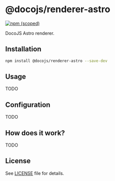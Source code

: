 # @docojs/renderer-astro

[![npm (scoped)](https://img.shields.io/npm/v/@docojs/renderer-astro.svg)](https://npmjs.com/package/@docojs/renderer-astro)

DocoJS Astro renderer.

## Installation

```bash
npm install @docojs/renderer-astro --save-dev
```

## Usage

TODO

## Configuration

TODO

## How does it work?

TODO

## License

See [LICENSE](./LICENSE) file for details.
